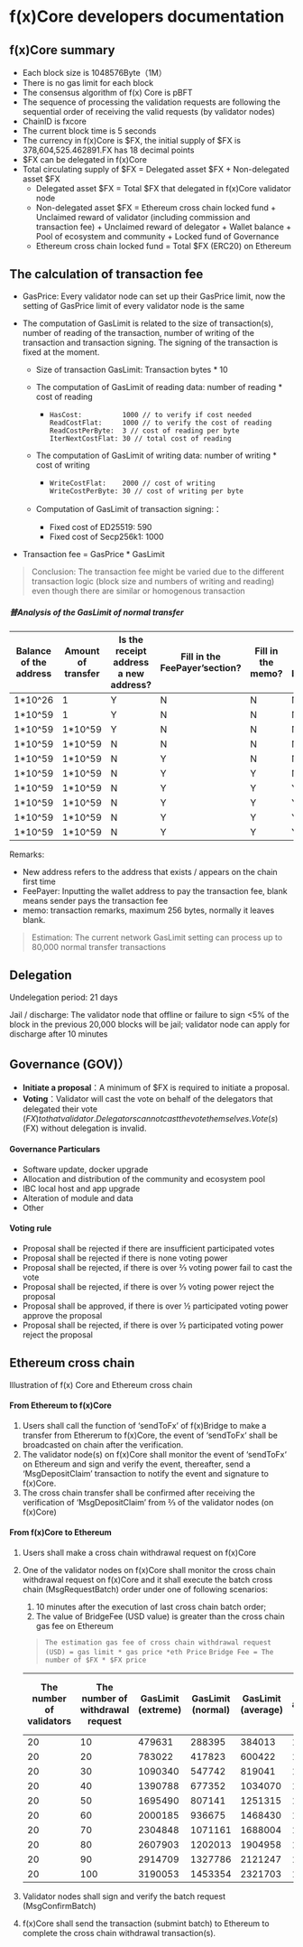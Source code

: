 # f(x)Core developers documentation

## f(x)Core summary

* Each block size is 1048576Byte（1M）
* There is no gas limit for each block
* The consensus algorithm of f(x) Core is pBFT 
* The sequence of processing the validation requests are following the sequential order of receiving the valid requests (by validator nodes)
* ChainID is fxcore
* The current block time is 5 seconds
* The currency in f(x)Core is $FX, the initial supply of $FX is 378,604,525.462891.FX has 18 decimal points
* $FX can be delegated in f(x)Core
* Total circulating supply of $FX = Delegated asset $FX + Non-delegated asset $FX 
    * Delegated asset $FX = Total $FX that delegated in f(x)Core validator node
    * Non-delegated asset $FX = Ethereum cross chain locked fund  + Unclaimed reward of validator (including commission and transaction fee) + Unclaimed reward of delegator + Wallet balance + Pool of ecosystem and community + Locked fund of Governance
    * Ethereum cross chain locked fund = Total $FX (ERC20) on Ethereum


## The calculation of transaction fee

* GasPrice: Every validator node can set up their GasPrice limit, now the setting of GasPrice limit of every validator node is the same

* The computation of GasLimit is related to the size of transaction(s), number of reading of the transaction, number of writing of the transaction and transaction signing. The signing of the transaction is fixed at the moment.

    * Size of transaction GasLimit: Transaction bytes * 10

    * The computation of GasLimit of reading data: number of reading * cost of reading

      * ```
        HasCost:          1000 // to verify if cost needed
        ReadCostFlat:     1000 // to verify the cost of reading 
        ReadCostPerByte:  3 // cost of reading per byte
        IterNextCostFlat: 30 // total cost of reading
        ```

    * The computation of GasLimit of writing data: number of writing * cost of writing

      * ```
        WriteCostFlat:    2000 // cost of writing
        WriteCostPerByte: 30 // cost of writing per byte
        ```
    * Computation of GasLimit  of transaction signing:：

        * Fixed cost of ED25519: 590
        * Fixed cost of Secp256k1: 1000

* Transaction fee = GasPrice * GasLimit

> Conclusion: The transaction fee might be varied due to the different transaction logic (block size and numbers of writing and reading)  even though there are similar or homogenous transaction

##### 普Analysis of the GasLimit of normal transfer

| Balance of the address | Amount of transfer | Is the receipt address a new address? | Fill in the FeePayer’section?  | Fill in the memo?  | Fill in the expire blockheight?  | GasPrice | Size of the transaction (bytes) | Consumption of gas |
| ---------------- | -------- | -------------------- | ---------------- | ------------ | ------------------------ | -------- | -------------- | ------- |
| 1*10^26          | 1        | Y                   | N               | N           | N                       | 0        | 290            | 50992   |
| 1*10^59          | 1        | Y                   | N               | N           | N                       | 0        | 290            | 52084   |
| 1*10^59          | 1*10^59  | Y                   | N               | N           | N                       | 0        | 350            | 51934   |
| 1*10^59          | 1*10^59  | N                   | N               | N           | N                       | 0        | 350            | 59085   |
| 1*10^59          | 1*10^59  | N                   | Y               | N           | N                       | 0        | 394            | 59525   |
| 1*10^59          | 1*10^59  | N                   | Y               | Y           | N                       | 0        | 653            | 62115   |
| 1*10^59          | 1*10^59  | N                   | Y               | Y           | Y                       | 0        | 664            | 62225   |
| 1*10^59          | 1*10^59  | N                   | Y               | Y           | Y                       | 1*10^12  | 691            | 77239   |
| 1*10^59          | 1*10^59  | N                   | Y               | Y           | Y                       | 1*10^18  | 696            | 77479   |
| 1*10^59          | 1*10^59  | N                   | Y               | Y           | Y                       | 1*10^26  | 704            | 77799   |

Remarks:

* New address refers to the address that exists / appears on the chain first time
* FeePayer: Inputting the wallet address to pay the transaction fee, blank means sender pays the transaction fee
* memo: transaction remarks, maximum 256 bytes, normally it leaves blank.

> Estimation: The current network GasLimit setting can process up to 80,000 normal transfer transactions

## Delegation 

Undelegation period: 21 days

Jail / discharge: The validator node that offline or failure to sign <5% of the block in the previous 20,000 blocks will be jail; validator node can apply for discharge after 10 minutes

## Governance (GOV)）

* **Initiate a proposal**：A minimum of $FX is required to initiate a proposal.
* **Voting**：Validator will cast the vote on behalf of the delegators that delegated their vote ($FX) to that validator. Delegators cannot cast the vote themselves. Vote(s) ($FX) without delegation is invalid.

#### Governance Particulars

* Software update, docker upgrade
* Allocation and distribution of the community and ecosystem pool
* IBC local host and app upgrade
* Alteration of module and data
* Other

#### Voting rule

* Proposal shall be rejected if there are insufficient participated votes
* Proposal shall be rejected if there is none voting power
* Proposal shall be rejected, if there is over ⅔ voting power fail to cast the vote
* Proposal shall be rejected, if there is over ⅓ voting power reject the proposal
* Proposal shall be approved, if there is over ½  participated voting power approve the proposal
* Proposal shall be rejected, if there is over ½  participated voting power reject the proposal


## Ethereum cross chain 

Illustration of f(x) Core and Ethereum cross chain 

#### From Ethereum to f(x)Core

1. Users shall call the function of  ‘sendToFx’ of f(x)Bridge to make a transfer from Ethererum to f(x)Core, the event of ‘sendToFx‘ shall be broadcasted on chain after the verification.
2. The validator node(s) on f(x)Core shall monitor the event of ‘sendToFx‘ on Ethereum and sign and verify the event, thereafter, send a ‘MsgDepositClaim’ transaction to notify the event and signature to f(x)Core.
3. The cross chain transfer shall be confirmed after receiving the verification of ‘MsgDepositClaim’ from ⅔ of the validator nodes (on f(x)Core) 


#### From f(x)Core to Ethereum

1. Users shall make a cross chain withdrawal request on f(x)Core
2. One of the validator nodes on f(x)Core shall monitor the cross chain withdrawal request on f(x)Core and it shall execute the batch cross chain (MsgRequestBatch) order under one of following scenarios:
   1. 10 minutes after the execution of last cross chain batch order;
   2. The value of BridgeFee (USD value) is greater than the cross chain gas fee on Ethereum

    > `The estimation gas fee of cross chain withdrawal request (USD) = gas limit * gas price *eth Price` 
    > `Bridge Fee = The number of $FX * $FX price`

    | The number of validators | The number of withdrawal request | GasLimit (extreme) | GasLimit (normal) | GasLimit (average) | Gas ratio of average and normal |
    | ---------- | -------- | ----------------- | ---------------- | ----------------- | ---------------- |
    | 20         | 10       | 479631            | 288395           | 384013            | 1.33             |
    | 20         | 20       | 783022            | 417823           | 600422            | 1.44             |
    | 20         | 30       | 1090340           | 547742           | 819041            | 1.50             |
    | 20         | 40       | 1390788           | 677352           | 1034070           | 1.53             |
    | 20         | 50       | 1695490           | 807141           | 1251315           | 1.55             |
    | 20         | 60       | 2000185           | 936675           | 1468430           | 1.57             |
    | 20         | 70       | 2304848           | 1071161          | 1688004           | 1.58             |
    | 20         | 80       | 2607903           | 1202013          | 1904958           | 1.58             |
    | 20         | 90       | 2914709           | 1327786          | 2121247           | 1.60             |
    | 20         | 100      | 3190053           | 1453354          | 2321703           | 1.60             |

3. Validator nodes shall sign and verify the batch request (MsgConfirmBatch)
4. f(x)Core shall send the transaction (submint batch) to Ethereum to complete the cross chain withdrawal transaction(s).
